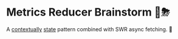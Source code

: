 # Metrics Reducer Brainstorm 🧠⛈

A [contextually][reduced] [state] pattern combined with SWR async fetching. 🤯

[contextually]: https://reactjs.org/docs/hooks-reference.html#usecontext
[reduced]: https://reactjs.org/docs/hooks-reference.html#usereducer
[state]: https://reactjs.org/docs/hooks-reference.html#usestate
